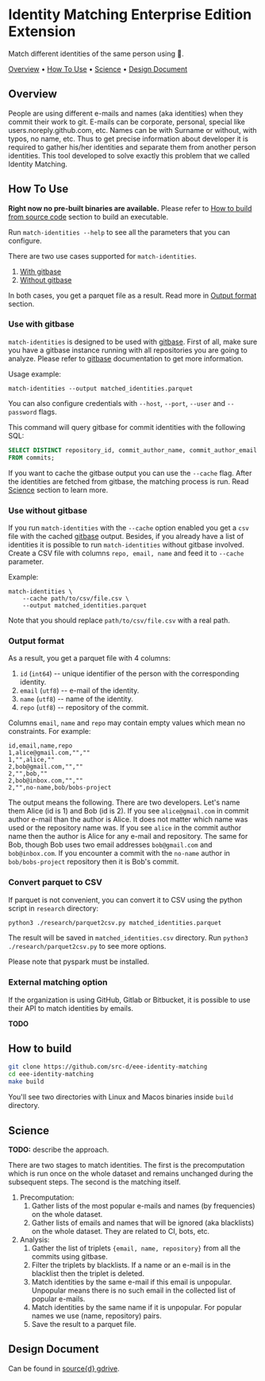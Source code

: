 # Identity Matching Enterprise Edition Extension
Match different identities of the same person using 🤖.

[Overview](#overview) • [How To Use](#how-to-use) • [Science](#science) • [Design Document](#design-document)

## Overview

People are using different e-mails and names (aka identities) when they commit their work to git. 
E-mails can be corporate, personal, special like users.noreply.github.com, etc. 
Names can be with Surname or without, with typos, no name, etc. 
Thus to get precise information about developer it is required to gather his/her identities 
and separate them from another person identities. 
This tool developed to solve exactly this problem that we called Identity Matching.

## How To Use

**Right now no pre-built binaries are available.**
Please refer to [How to build from source code](#how-to-build-from-source-code) section to build an executable.

Run `match-identities --help` to see all the parameters that you can configure. 

There are two use cases supported for `match-identities`.
1. [With gitbase](#use-with-gitbase)
1. [Without gitbase](#use-without-gitbase)

In both cases, you get a parquet file as a result. 
Read more in [Output format](#output-format) section.

### Use with gitbase

`match-identities` is designed to be used with [gitbase](https://github.com/src-d/gitbase). 
First of all, make sure you have a gitbase instance running with all repositories you are going to analyze.
Please refer to [gitbase](https://github.com/src-d/gitbase) documentation to get more information. 

Usage example:
```
match-identities --output matched_identities.parquet
```

You can also configure credentials with `--host`, `--port`, `--user` and `--password` flags. 

This command will query gitbase for commit identities with the following SQL: 
```sql
SELECT DISTINCT repository_id, commit_author_name, commit_author_email
FROM commits;
```

If you want to cache the gitbase output you can use the `--cache` flag. 
After the identities are fetched from gitbase, the matching process is run. 
Read [Science](#Science) section to learn more.

### Use without gitbase
If you run `match-identities` with the `--cache` option enabled you get a `csv` file with the cached [gitbase](https://github.com/src-d/gitbase) output.
Besides, if you already have a list of identities it is possible to run `match-identities` without gitbase involved.
Create a CSV file with columns `repo, email, name` and feed it to `--cache` parameter.

Example:
```
match-identities \
    --cache path/to/csv/file.csv \
    --output matched_identities.parquet
```
Note that you should replace `path/to/csv/file.csv` with a real path. 

### Output format 
As a result, you get a parquet file with 4 columns: 
1. `id` (`int64`) -- unique identifier of the person with the corresponding identity. 
1. `email` (`utf8`) -- e-mail of the identity.
1. `name` (`utf8`) -- name of the identity.
1. `repo` (`utf8`) -- repository of the commit.


Columns `email`, `name` and `repo` may contain empty values which mean no constraints.
For example:
```
id,email,name,repo
1,alice@gmail.com,"",""
1,"",alice,""
2,bob@gmail.com,"",""
2,"",bob,""
2,bob@inbox.com,"",""
2,"",no-name,bob/bobs-project
```

The output means the following.
There are two developers. 
Let's name them Alice (id is 1) and Bob (id is 2). 
If you see `alice@gmail.com` in commit author e-mail than the author is Alice.
It does not matter which name was used or the repository name was.
If you see `alice` in the commit author name then the author is Alice for any e-mail and repository.
The same for Bob, though Bob uses two email addresses `bob@gmail.com` and `bob@inbox.com`.
If you encounter a commit with the `no-name` author in `bob/bobs-project` repository then it is Bob's commit. 

### Convert parquet to CSV

If parquet is not convenient,
you can convert it to CSV using the python script in `research` directory:
```bash 
python3 ./research/parquet2csv.py matched_identities.parquet
```
The result will be saved in `matched_identities.csv` directory.
Run `python3 ./research/parquet2csv.py` to see more options.

Please note that pyspark must be installed. 

### External matching option

If the organization is using GitHub, Gitlab or Bitbucket,
it is possible to use their API to match identities by emails. 

**TODO**

## How to build

```bash
git clone https://github.com/src-d/eee-identity-matching
cd eee-identity-matching
make build
```

You'll see two directories with Linux and Macos binaries inside `build` directory. 

## Science

**TODO:** describe the approach.

There are two stages to match identities. 
The first is the precomputation which is run once on the whole dataset and remains unchanged during the subsequent steps. 
The second is the matching itself.
1. Precomputation:
    1. Gather lists of the most popular e-mails and names (by frequencies) on the whole dataset.
    1. Gather lists of emails and names that will be ignored (aka blacklists) on the whole dataset.
       They are related to CI, bots, etc.
1. Analysis:
   1. Gather the list of triplets `{email, name, repository}` from all the commits using gitbase.
   1. Filter the triplets by blacklists. 
      If a name or an e-mail is in the blacklist then the triplet is deleted. 
   1. Match identities by the same e-mail if this email is unpopular. 
      Unpopular means there is no such email in the collected list of popular e-mails.
   1. Match identities by the same name if it is unpopular. 
      For popular names we use (name, repository) pairs. 
   1. Save the result to a parquet file.


## Design Document

Can be found in 
[source{d} gdrive](https://docs.google.com/document/d/1oNo_rS5mHqEVk_yug8hbMWIpQaJeOUYZitR3jWnHJCs/edit#heading=h.qhzm4nnshexd).
